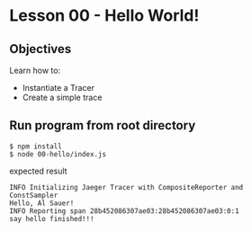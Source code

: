 # Lesson 00 - Hello World!

## Objectives
Learn how to:
- Instantiate a Tracer
- Create a simple trace


## Run program from root directory
```
$ npm install
$ node 00-hello/index.js
```

expected result
```
INFO Initializing Jaeger Tracer with CompositeReporter and ConstSampler
Hello, Al Sauer!
INFO Reporting span 28b452086307ae03:28b452086307ae03:0:1
say hello finished!!!
```